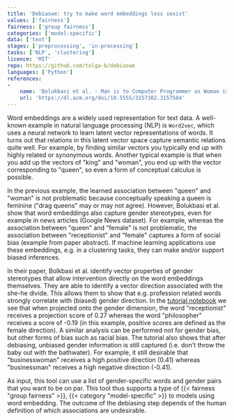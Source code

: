 ```yaml
---
title: 'Debiaswe: try to make word embeddings less sexist'
values: ['fairness']
fairness: ['group fairness']
categories: ['model-specific']
data: ['text']
stages: ['preprocessing', 'in-processing']
tasks: ['NLP', 'clustering']
licence: 'MIT'
repo: https://github.com/tolga-b/debiaswe
languages: ['Python']
references: 
- 
    name: 'Bolukbasi et al. - Man is to Computer Programmer as Woman is to Homemaker? Debiasing Word Embeddings'
    url: 'https://dl.acm.org/doi/10.5555/3157382.3157584'
---
```


Word embeddings are a widely used representation for text data.
A well-known example in natural language processing (NLP) is `Word2vec`, which uses a neural network to learn latent vector representations of words.
It turns out that relations in this latent vector space capture semantic relations quite well.
For example, by finding similar vectors you typically end up with highly related or synonymous words.
Another typical example is that when you add up the vectors of "king" and "woman", you end up with the vector corresponding to "queen", so even a form of conceptual calculus is possible. 

In the previous example, the learned association between "queen" and "woman" is not problematic because conceptually speaking a queen is feminine ("drag queens" may or may not agree).
However, Bolukbasi et al. show that word embeddings also capture gender stereotypes, even for example in news articles (Google News dataset).
For example, whereas the association between "queen" and "female" is not problematic, the association between "receptionist" and "female" captures a form of social bias (example from paper abstract).
If machine learning applications use these embeddings, e.g. in a clustering tasks, they can make and/or support biased inferences.

In their paper, Bolkbasi et al. identify vector properties of gender stereotypes that allow intervention directly on the word embeddings themselves.
They are able to identify a vector direction associated with the she-he divide.
This allows them to show that e.g. profession related words strongly correlate with (biased) gender direction.
In the [tutorial notebook](https://github.com/tolga-b/debiaswe/blob/master/tutorial_example1.ipynb) we see that when projected onto the gender dimension, the word "receptionist" receives a projection score of 0.27 whereas the word "philosopher" receives a score of -0.19 (in this example, positive scores are defined as the female direction).
A similar analysis can be performed not for gender bias, but other forms of bias such as racial bias.
The tutorial also shows that after debiasing, unbiased gender information is still captured (i.e. don't throw the baby out with the bathwater).
For example, it still desirable that "businesswoman" receives a high positive direction (0.41) whereas "businessman" receives a high negative direction (-0.41).

As input, this tool can use a list of gender-specific words and gender pairs that you want to be on par.
This tool thus supports a type of {{< fairness "group fairness" >}}, {{< category "model-specific" >}} to models using word embedding.
The outcome of the debiasing step depends of the human definition of which associations are undesirable.

